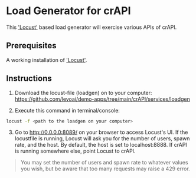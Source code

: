 # Load Generator for crAPI

This ['Locust'](https://locust.io/) based load generator will exercise various APIs of crAPI.

## Prerequisites
A working installation of ['Locust'](https://locust.io/).

## Instructions

1. Download the locust-file (loadgen) on to your computer: https://github.com/levoai/demo-apps/tree/main/crAPI/services/loadgen

2. Execute this command in terminal/console:
```bash
locust -f <path to the loadgen on your computer>
```

3. Go to http://0.0.0.0:8089/ on your browser to access Locust's UI. If the locustfile is running, Locust will ask you for the number of users, spawn rate, and the host. By default, the host is set to localhost:8888. If crAPI is running somewhere else, point Locust to crAPI.

> You may set the number of users and spawn rate to whatever values you wish, but be aware that too many requests may raise a 429 error.
